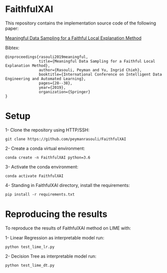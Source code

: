# FaithfulXAI

This repository contains the implementation source code of the following paper:

[Meaningful Data Sampling for a Faithful Local Explanation Method](https://link.springer.com/chapter/10.1007/978-3-030-33607-3_4)

Bibtex:

    @inproceedings{rasouli2019meaningful,
                   title={Meaningful Data Sampling for a Faithful Local Explanation Method},
                   author={Rasouli, Peyman and Yu, Ingrid Chieh},
                   booktitle={International Conference on Intelligent Data Engineering and Automated Learning},
                   pages={28--38},
                   year={2019},
                   organization={Springer}
    }

# Setup
1- Clone the repository using HTTP/SSH:
```
git clone https://github.com/peymanrasouli/FaithfulXAI
```
2- Create a conda virtual environment:
```
conda create -n FaithfulXAI python=3.6
```
3- Activate the conda environment: 
```
conda activate FaithfulXAI
```
4- Standing in FaithfulXAI directory, install the requirements:
```
pip install -r requirements.txt
```

# Reproducing the results
To reproduce the results of FaithfulXAI method on LIME with:

1- Linear Regression as interpretable model run:
```
python test_lime_lr.py
```
2- Decision Tree as interpretable model run:
```
python test_lime_dt.py
```

